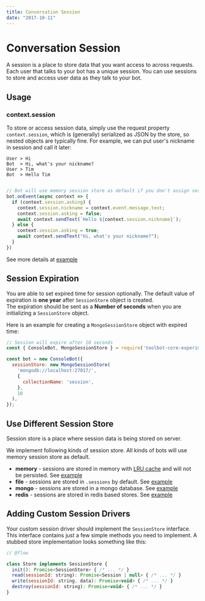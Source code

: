 ```yaml
---
title: Conversation Session
date: "2017-10-11"
---
```


# Conversation Session

A session is a place to store data that you want access to across requests. Each user that talks to your bot has a unique session. You can use sessions to store and access user data as they talk to your bot.

## Usage

### context.session

To store or access session data, simply use the request property `context.session`, which is (generally) serialized as JSON by the store, so nested objects are typically fine. For example, we can put user's nickname in session and call it later:

```
User > Hi
Bot  > Hi, what's your nickname?
User > Tim
Bot  > Hello Tim
```

```js

// Bot will use memory session store as default if you don't assign sessionStore.
bot.onEvent(async context => {
  if (context.session.asking) {
    context.session.nickname = context.event.message.text;
    context.session.asking = false;
    await context.sendText(`Hello ${context.session.nickname}`);
  } else {
    context.session.asking = true;
    await context.sendText("Hi, what's your nickname?");
  }
})
```

See more details at [example](https://github.com/Yoctol/toolbot-core-experiment/tree/master/examples/with-memory-session)

## Session Expiration

You are able to set expired time for session optionally. The default value of expiration is **one year** after `SessionStore` object is created.  
The expiration should be sent as a **Number of seconds** when you are initializing a `SessionStore` object.

Here is an example for creating a `MongoSessionStore` object with expired time:
```js
// Session will expire after 10 seconds
const { ConsoleBot, MongoSessionStore } = require('toolbot-core-experiment');

const bot = new ConsoleBot({
  sessionStore: new MongoSessionStore(
    'mongodb://localhost:27017/',
    {
      collectionName: 'session',
    },
    10
  ),
});
```

## Use Different Session Store

Session store is a place where session data is being stored on server.

We implement following kinds of session store. All kinds of bots will use memory session store as default.

- **memory** - sessions are stored in memory with [LRU cache](https://github.com/isaacs/node-lru-cache) and will not be persisted. See [example](https://github.com/Yoctol/toolbot-core-experiment/tree/master/examples/with-memory-session)
- **file** - sessions are stored in `.sessions` by default. See
  [example](https://github.com/Yoctol/toolbot-core-experiment/tree/master/examples/with-file-session)
- **mongo** - sessions are stored in a mongo database. See
  [example](https://github.com/Yoctol/toolbot-core-experiment/tree/master/examples/with-mongo-session)
- **redis** - sessions are stored in redis based stores. See
  [example](https://github.com/Yoctol/toolbot-core-experiment/tree/master/examples/with-redis-session)


## Adding Custom Session Drivers

Your custom session driver should implement the `SessionStore` interface. This interface contains just a few simple methods you need to implement. A stubbed store implementation looks something like this:

```js
// @flow

class Store implements SessionStore {
  init(): Promise<SessionStore> { /* ... */ }
  read(sessionId: string): Promise<Session | null> { /* ... */ }
  write(sessionId: string, data): Promise<void> { /* ... */ }
  destroy(sessionId: string): Promise<void> { /* ... */ }
}
```
